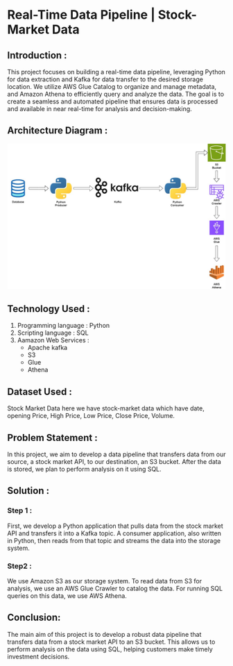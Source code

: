 # Real-Time Data Pipeline | Stock-Market Data

## Introduction :
This project focuses on building a real-time data pipeline, leveraging Python for data extraction and Kafka for data transfer to the desired storage location. We utilize AWS Glue Catalog to organize and manage metadata, and Amazon Athena to efficiently query and analyze the data. The goal is to create a seamless and automated pipeline that ensures data is processed and available in near real-time for analysis and decision-making.

## Architecture Diagram :
![Project Architecture](Architecture.jpg)

## Technology Used : 
1. Programming language : Python
2. Scripting language : SQL
3. Aamazon Web Services :
	- Apache kafka
	- S3
	- Glue
	- Athena

## Dataset Used :
Stock Market Data
here we have stock-market data which have date, opening Price, High Price, Low Price, Close Price, Volume.



## Problem Statement : 
In this project, we aim to develop a data pipeline that transfers data from our source, a stock market API, to our destination, an S3 bucket. After the data is stored, we plan to perform analysis on it using SQL.

## Solution : 
### Step 1 : 
First, we develop a Python application that pulls data from the stock market API and transfers it into a Kafka topic. A consumer application, also written in Python, then reads from that topic and streams the data into the storage system.
	
### Step2 :
We use Amazon S3 as our storage system. To read data from S3 for analysis, we use an AWS Glue Crawler to catalog the data. For running SQL queries on this data, we use AWS Athena.
 
## Conclusion:
The main aim of this project is to develop a robust data pipeline that transfers data from a stock market API to an S3 bucket. This allows us to perform analysis on the data using SQL, helping customers make timely investment decisions.
